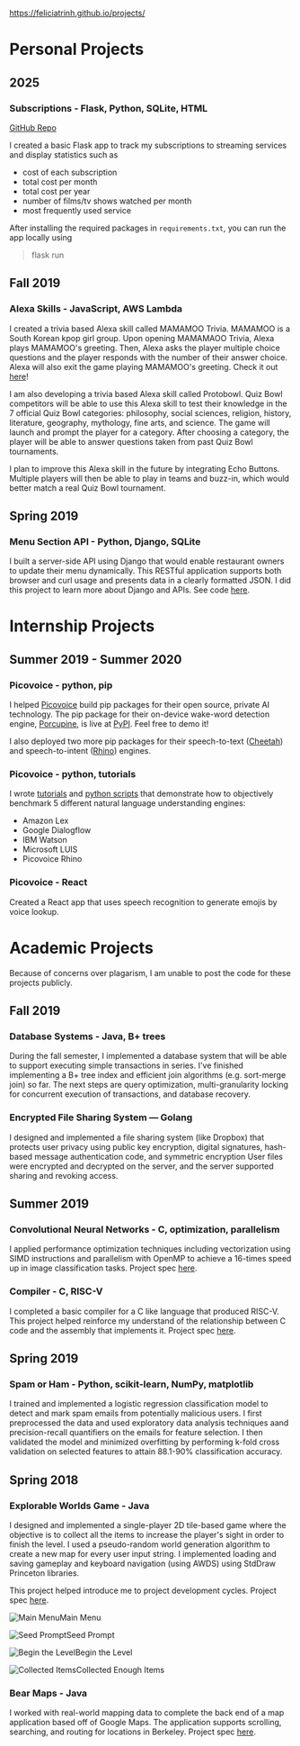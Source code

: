 https://feliciatrinh.github.io/projects/

# Personal Projects

## 2025

### Subscriptions - Flask, Python, SQLite, HTML

[GitHub Repo](https://github.com/feliciatrinh/subscriptions/tree/main)

I created a basic Flask app to track my subscriptions to streaming services and display statistics such as
- cost of each subscription
- total cost per month
- total cost per year
- number of films/tv shows watched per month
- most frequently used service

After installing the required packages in `requirements.txt`, you can run the app locally using
> flask run

## Fall 2019
### Alexa Skills - JavaScript, AWS Lambda
I created a trivia based Alexa skill called MAMAMOO Trivia. MAMAMOO is a South Korean kpop girl group. Upon opening MAMAMAOO Trivia, Alexa plays MAMAMOO's greeting.
Then, Alexa asks the player multiple choice questions and the player responds with the number of their answer choice. Alexa will also exit the game playing MAMAMOO's greeting.
Check it out [here](https://tinyurl.com/mamamootrivia)!

I am also developing a trivia based Alexa skill called Protobowl.
Quiz Bowl competitors will be able to use this Alexa skill to test their knowledge in the 7 official Quiz Bowl categories: philosophy, social sciences, religion, history, literature, geography, mythology, fine arts, and science.
The game will launch and prompt the player for a category.
After choosing a category, the player will be able to answer questions taken from past Quiz Bowl tournaments.

I plan to improve this Alexa skill in the future by integrating Echo Buttons.
Multiple players will then be able to play in teams and buzz-in, which would better match a real Quiz Bowl tournament.

## Spring 2019
### Menu Section API - Python, Django, SQLite
I built a server-side API using Django that would enable restaurant owners to update their menu dynamically. This RESTful application supports both browser and curl usage and presents data in a clearly formatted JSON.
I did this project to learn more about Django and APIs.
See code [here](https://github.com/feliciatrinh/api-menu-section).

# Internship Projects

## Summer 2019 - Summer 2020
### Picovoice - python, pip
I helped [Picovoice](https://picovoice.ai/) build pip packages for their open source, private AI technology. The pip package for their on-device wake-word detection engine, [Porcupine](https://github.com/picovoice/porcupine), is live at [PyPI](https://pypi.org/project/pvporcupine/). Feel free to demo it!

I also deployed two more pip packages for their speech-to-text ([Cheetah](https://github.com/picovoice/cheetah)) and speech-to-intent ([Rhino](https://github.com/picovoice/rhino)) engines.

### Picovoice - python, tutorials

I wrote [tutorials](https://picovoice.ai/tutorials/) and [python scripts](https://github.com/feliciatrinh/speech-to-intent-benchmark) that demonstrate how to objectively benchmark 5 different natural language understanding engines:
- Amazon Lex
- Google Dialogflow
- IBM Watson
- Microsoft LUIS
- Picovoice Rhino

### Picovoice - React

Created a React app that uses speech recognition to generate emojis by voice lookup.

# Academic Projects
Because of concerns over plagarism, I am unable to post the code for these projects publicly.

## Fall 2019
### Database Systems - Java, B+ trees
During the fall semester, I implemented a database system that will be able to support executing simple transactions in series. I've finished implementing a B+ tree index and efficient join algorithms (e.g. sort-merge join) so far. The next steps are query optimization, multi-granularity locking for concurrent execution of transactions, and database recovery.

### Encrypted File Sharing System — Golang

I designed and implemented a file sharing system (like Dropbox) that protects user privacy using public key encryption, digital signatures, hash-based message authentication code, and symmetric encryption
User files were encrypted and decrypted on the server, and the server supported sharing and revoking access.

## Summer 2019
### Convolutional Neural Networks - C, optimization, parallelism
I applied performance optimization techniques including vectorization using SIMD instructions and parallelism with OpenMP to achieve a 16-times speed up in image classification tasks.
Project spec [here](https://inst.eecs.berkeley.edu/~cs61c/su19//projects/proj4/).

### Compiler - C, RISC-V
I completed a basic compiler for a C like language that produced RISC-V. This project helped reinforce my understand of the relationship between C code and the assembly that implements it.
Project spec [here](https://inst.eecs.berkeley.edu/~cs61c/su19//projects/proj2/).

## Spring 2019
### Spam or Ham - Python, scikit-learn, NumPy, matplotlib
I trained and implemented a logistic regression classification model to detect and mark spam emails from potentially malicious users. I first preprocessed the data and used exploratory data analysis techniques aand precision-recall quantifiers on the emails for feature selection. I then validated the model and minimized overfitting by performing k-fold cross validation on selected features to attain 88.1-90% classification accuracy.

## Spring 2018
### Explorable Worlds Game - Java
I designed and implemented a single-player 2D tile-based game where the objective is to collect all the items to increase the player's sight in order to finish the level. I used a pseudo-random world generation algorithm to create a new map for every user input string. I implemented loading and saving gameplay and keyboard navigation (using AWDS) using StdDraw Princeton libraries.

This project helped introduce me to project development cycles.
Project spec [here](https://sp18.datastructur.es/materials/proj/proj2/proj2).

![Main Menu](assets/images/main-menu.png)Main Menu

![Seed Prompt](assets/images/seed-prompt.png)Seed Prompt

![Begin the Level](assets/images/begin-level.png)Begin the Level

![Collected Items](assets/images/four-items.png)Collected Enough Items

### Bear Maps - Java
I worked with real-world mapping data to complete the back end of a map application based off of Google Maps. The application supports scrolling, searching, and routing for locations in Berkeley.
Project spec [here](https://sp18.datastructur.es/materials/proj/proj3/proj3).
